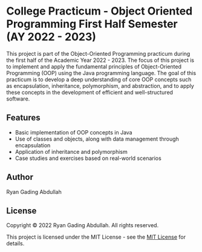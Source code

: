 # College Practicum - Object Oriented Programming First Half Semester (AY 2022 - 2023)

This project is part of the Object-Oriented Programming practicum during the first half of the Academic Year 2022 - 2023. The focus of this project is to implement and apply the fundamental principles of Object-Oriented Programming (OOP) using the Java programming language. The goal of this practicum is to develop a deep understanding of core OOP concepts such as encapsulation, inheritance, polymorphism, and abstraction, and to apply these concepts in the development of efficient and well-structured software.

## Features
- Basic implementation of OOP concepts in Java
- Use of classes and objects, along with data management through encapsulation
- Application of inheritance and polymorphism
- Case studies and exercises based on real-world scenarios

## Author

Ryan Gading Abdullah

## License

Copyright &copy; 2022 Ryan Gading Abdullah. All rights reserved.

This project is licensed under the MIT License - see the [MIT License](LICENSE) for details.
